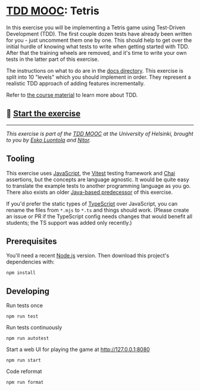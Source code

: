 # [TDD MOOC](https://tdd.mooc.fi): Tetris

In this exercise you will be implementing a Tetris game using Test-Driven Development (TDD). The first couple dozen
tests have already been written for you - just uncomment them one by one. This should help to get over the initial
hurdle of knowing what tests to write when getting started with TDD. After that the training wheels are removed, and
it's time to write your own tests in the latter part of this exercise.

The instructions on what to do are in the [docs directory](docs/). This exercise is split into 10 "levels" which you
should implement in order. They represent a realistic TDD approach of adding features incrementally.

Refer to [the course material](https://tdd.mooc.fi) to learn more about TDD.

## 🚀 [Start the exercise](docs/level-0.md)

---

_This exercise is part of the [TDD MOOC](https://tdd.mooc.fi) at the University of Helsinki, brought to you
by [Esko Luontola](https://twitter.com/EskoLuontola) and [Nitor](https://nitor.com/)._

## Tooling

This exercise uses [JavaScript](https://developer.mozilla.org/en-US/docs/Web/JavaScript),
the [Vitest](https://vitest.dev/) testing framework and [Chai](https://www.chaijs.com/) assertions, but the concepts are
language agnostic. It would be quite easy to translate the example tests to another programming language as you go.
There also exists an older [Java-based predecessor](https://github.com/luontola/tdd-tetris-tutorial) of this exercise.

If you'd prefer the static types of [TypeScript](https://www.typescriptlang.org/) over JavaScript, you can rename the
files from `*.mjs` to `*.ts` and things should work. (Please create an issue or PR if the TypeScript config needs
changes that would benefit all students; the TS support was added only recently.)

## Prerequisites

You'll need a recent [Node.js](https://nodejs.org/) version. Then download this project's dependencies with:

    npm install

## Developing

Run tests once

    npm run test

Run tests continuously

    npm run autotest

Start a web UI for playing the game at http://127.0.0.1:8080

    npm run start

Code reformat

    npm run format
